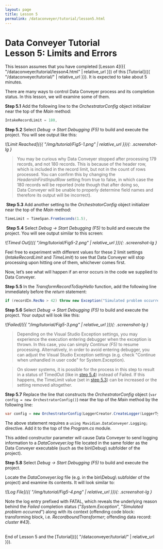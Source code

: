 ```yaml
---
layout: page
title: Lesson 5
permalink: /dataconveyer/tutorial/lesson5.html
---
```


# Data&nbsp;Conveyer Tutorial<br/>Lesson 5: Limits and Errors

This lesson assumes that you have completed [Lesson 4]({{ "/dataconveyer/tutorial/lesson4.html" | relative_url }}) of this [Tutorial]({{ "/dataconveyer/tutorial/" | relative_url }}). It is expected to take about 5 minutes.

There are many ways to control Data&nbsp;Conveyer process and its completion status. In this lesson, we will examine some of them.

**Step 5.1** Add the following line to the *OrchestratorConfig* object initializer near the top of the *Main* method:

```csharp
IntakeRecordLimit = 180,
```

**Step 5.2** Select *Debug → Start Debugging (F5)* to build and execute the project. You will see output like this:

*![Limit Reached]({{ "/img/tutorial/Fig5-1.png" | relative_url }}){: .screenshot-lg }*

>You may be curious why Data&nbsp;Conveyer stopped after processing 179 records, and not 180 records. This is because of the header row, which is included in the record limit, but not in the count of rows processed. You can confirm this by changing the *HeadersInFirstInputRow* setting from true to false, in which case the 180 records will be reported (note though that after doing so, Data&nbsp;Conveyer will be unable to properly determine field names and therefore its output will be incorrect).

<a id="in-page-anchor" name="step5.3">&nbsp;</a>**Step 5.3** Add another setting to the *OrchestratorConfig* object initializer near the top of the *Main* method:

```csharp
TimeLimit = TimeSpan.FromSeconds(1.5),
```

<a id="in-page-anchor" name="step5.4">&nbsp;</a>**Step 5.4**  Select *Debug → Start Debugging (F5)* to build and execute the project.  You will see output similar to this screen:

*![Timed Out]({{ "/img/tutorial/Fig5-2.png" | relative_url }}){: .screenshot-lg }*

Feel free to experiment with different values for these 2 limit settings (*IntakeRecordLimit* and *TimeLimit*) to see that Data&nbsp;Conveyer will stop processing upon hitting one of them, whichever comes first.

Now, let’s see what will happen if an error occurs in the code we supplied to Data&nbsp;Conveyer.

**Step 5.5**  In the *TransformRecordToSayHello* function, add the following line immediately before the *return* statement:

```csharp
if (recordIn.RecNo > 42) throw new Exception("Simulated problem occurred");
```

**Step 5.6** Select *Debug → Start Debugging (F5)* to build and execute the project. Your output will look like this:

*![Failed]({{ "/img/tutorial/Fig5-3.png" | relative_url }}){: .screenshot-lg }*

>Depending on the Visual Studio Exception settings, you may experience the execution entering debugger when the exception is thrown. In this case, you can simply *Continue (F5)* to resume processing. Alternatively, in order to avoid entering debugger, you can adjust the Visual Studio Exception settings (e.g. check "Continue when unhandled in user code" for System.Exception).

>On slower systems, it is possible for the process in this step to result in a status of TimedOut (like in [step 5.4](#step5.4)) instead of Failed. If this happens, the TimeLimit value (set in [step 5.3](#step5.3)) can be increased or the setting removed altogether.

**Step 5.7** Replace the line that constructs the *OrchestratorConfig* object (`var config = new OrchestratorConfig()`) near the top of the *Main* method by the following line:

```csharp
var config = new OrchestratorConfig(LoggerCreator.CreateLogger(LoggerType.LogFile, "Sample process from the tutorial", LogEntrySeverity.Information))
```

The above statement requires a `using Mavidian.DataConveyer.Logging;` directive.  Add it to the top of the *Program.cs* module.

This added constructor parameter will cause Data&nbsp;Conveyer to send logging information to a *DataConveyer.log* file located in the same folder as the Data&nbsp;Conveyer executable (such as the bin\Debug\ subfolder of the project).

**Step 5.8** Select *Debug → Start Debugging (F5)* to build and execute the project.

Locate the *DataConveyer.log* file (e.g. in the bin\Debug\ subfolder of the project) and examine its contents. It will look similar to:

*![Log File]({{ "/img/tutorial/Fig5-4.png" | relative_url }}){: .screenshot-lg }*

Note the log entry prefixed with FATAL, which reveals the underlying reason behind the *Failed* completion status ("*System.Exception*", "*Simulated problem occurred*") along with its context (offending code block: transforming block, i.e. *RecordboundTransformer*; offending data record: *cluster #43*).

<br/>End of Lesson 5 and the [Tutorial]({{ "/dataconveyer/tutorial/" | relative_url }}).

